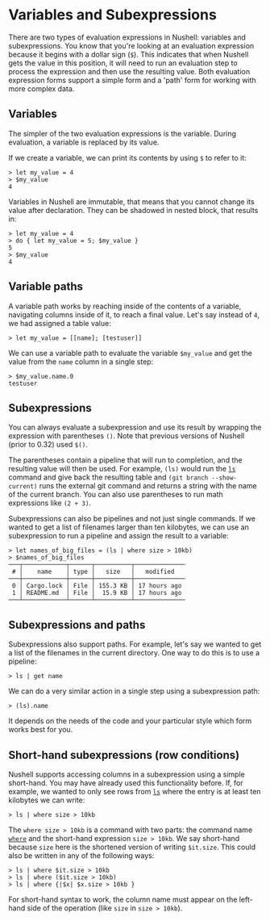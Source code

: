 # Variables and Subexpressions

There are two types of evaluation expressions in Nushell: variables and subexpressions. You know that you're looking at an evaluation expression because it begins with a dollar sign (`$`). This indicates that when Nushell gets the value in this position, it will need to run an evaluation step to process the expression and then use the resulting value. Both evaluation expression forms support a simple form and a 'path' form for working with more complex data.

## Variables

The simpler of the two evaluation expressions is the variable. During evaluation, a variable is replaced by its value.

If we create a variable, we can print its contents by using `$` to refer to it:

```
> let my_value = 4
> $my_value
4
```

Variables in Nushell are immutable, that means that you cannot change its value after declaration.
They can be shadowed in nested block, that results in:

```
> let my_value = 4
> do { let my_value = 5; $my_value }
5
> $my_value
4
```

## Variable paths

A variable path works by reaching inside of the contents of a variable, navigating columns inside of it, to reach a final value. Let's say instead of `4`, we had assigned a table value:

```
> let my_value = [[name]; [testuser]]
```

We can use a variable path to evaluate the variable `$my_value` and get the value from the `name` column in a single step:

```
> $my_value.name.0
testuser
```

## Subexpressions

You can always evaluate a subexpression and use its result by wrapping the expression with parentheses `()`. Note that previous versions of Nushell (prior to 0.32) used `$()`.

The parentheses contain a pipeline that will run to completion, and the resulting value will then be used. For example, `(ls)` would run the [`ls`](/commands/commands/ls.md) command and give back the resulting table and `(git branch --show-current)` runs the external git command and returns a string with the name of the current branch. You can also use parentheses to run math expressions like `(2 + 3)`.

Subexpressions can also be pipelines and not just single commands. If we wanted to get a list of filenames larger than ten kilobytes, we can use an subexpression to run a pipeline and assign the result to a variable:

```
> let names_of_big_files = (ls | where size > 10kb)
> $names_of_big_files
───┬────────────┬──────┬──────────┬──────────────
 # │    name    │ type │   size   │   modified
───┼────────────┼──────┼──────────┼──────────────
 0 │ Cargo.lock │ File │ 155.3 KB │ 17 hours ago
 1 │ README.md  │ File │  15.9 KB │ 17 hours ago
───┴────────────┴──────┴──────────┴──────────────
```

## Subexpressions and paths

Subexpressions also support paths. For example, let's say we wanted to get a list of the filenames in the current directory. One way to do this is to use a pipeline:

```
> ls | get name
```

We can do a very similar action in a single step using a subexpression path:

```
> (ls).name
```

It depends on the needs of the code and your particular style which form works best for you.

## Short-hand subexpressions (row conditions)

Nushell supports accessing columns in a subexpression using a simple short-hand. You may have already used this functionality before. If, for example, we wanted to only see rows from [`ls`](/commands/commands/ls.md) where the entry is at least ten kilobytes we can write:

```
> ls | where size > 10kb
```

The `where size > 10kb` is a command with two parts: the command name [`where`](/commands/commands/where.md) and the short-hand expression `size > 10kb`. We say short-hand because `size` here is the shortened version of writing `$it.size`. This could also be written in any of the following ways:

```
> ls | where $it.size > 10kb
> ls | where ($it.size > 10kb)
> ls | where {|$x| $x.size > 10kb }
```

For short-hand syntax to work, the column name must appear on the left-hand side of the operation (like `size` in `size > 10kb`).
